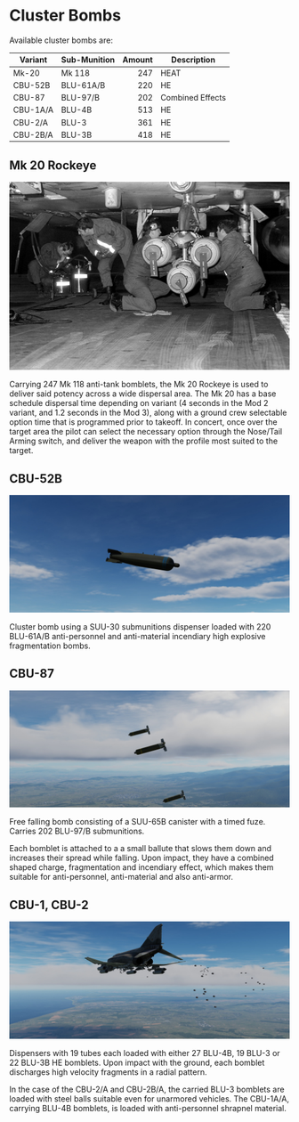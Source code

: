 # Cluster Bombs

Available cluster bombs are:

| Variant  | Sub-Munition | Amount | Description      |
| -------- | ------------ | -----: | ---------------- |
| Mk-20    | Mk 118       |    247 | HEAT             |
| CBU-52B  | BLU-61A/B    |    220 | HE               |
| CBU-87   | BLU-97/B     |    202 | Combined Effects |
| CBU-1A/A | BLU-4B       |    513 | HE               |
| CBU-2/A  | BLU-3        |    361 | HE               |
| CBU-2B/A | BLU-3B       |    418 | HE               |

## Mk 20 Rockeye

![mk40s](../../../img/mk40s.jpg)

Carrying 247 Mk 118 anti-tank bomblets, the Mk 20 Rockeye is used to deliver
said potency across a wide dispersal area. The Mk 20 has a base schedule
dispersal time depending on variant (4 seconds in the Mod 2 variant, and 1.2
seconds in the Mod 3), along with a ground crew selectable option time that is
programmed prior to takeoff. In concert, once over the target area the pilot can
select the necessary option through the Nose/Tail Arming switch, and deliver the
weapon with the profile most suited to the target.

## CBU-52B

![cbu52b](../../../img/f4_ext_cbu_52b.jpg)

Cluster bomb using a SUU-30 submunitions dispenser loaded with 220 BLU-61A/B
anti-personnel and anti-material incendiary high explosive fragmentation bombs.

## CBU-87

![cbu87](../../../img/f4_ext_cbu_87.jpg)

Free falling bomb consisting of a SUU-65B canister with a timed fuze. Carries
202 BLU-97/B submunitions.

Each bomblet is attached to a a small ballute that slows them down and increases
their spread while falling. Upon impact, they have a combined shaped charge,
fragmentation and incendiary effect, which makes them suitable for
anti-personnel, anti-material and also anti-armor.

## CBU-1, CBU-2

![CBU-1 and -2](../../../img/f4_ext_cbu1_2.jpg)

Dispensers with 19 tubes each loaded with either 27 BLU-4B, 19 BLU-3 or 22
BLU-3B HE bomblets. Upon impact with the ground, each bomblet discharges high
velocity fragments in a radial pattern.

In the case of the CBU-2/A and CBU-2B/A, the carried BLU-3 bomblets are loaded
with steel balls suitable even for unarmored vehicles. The CBU-1A/A, carrying
BLU-4B bomblets, is loaded with anti-personnel shrapnel material.
